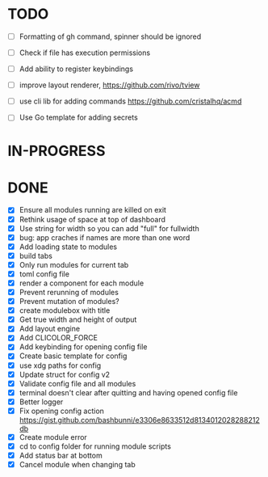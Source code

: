 # TODO

- [ ] Formatting of gh command, spinner should be ignored

- [ ] Check if file has execution permissions
- [ ] Add ability to register keybindings
- [ ] improve layout renderer, https://github.com/rivo/tview
- [ ] use cli lib for adding commands https://github.com/cristalhq/acmd
- [ ] Use Go template for adding secrets

# IN-PROGRESS

# DONE

- [x] Ensure all modules running are killed on exit
- [x] Rethink usage of space at top of dashboard
- [x] Use string for width so you can add "full" for fullwidth
- [x] bug: app craches if names are more than one word
- [x] Add loading state to modules
- [x] build tabs
- [x] Only run modules for current tab
- [x] toml config file
- [x] render a component for each module
- [x] Prevent rerunning of modules
- [x] Prevent mutation of modules?
- [x] create modulebox with title
- [x] Get true width and height of output
- [x] Add layout engine
- [x] Add CLICOLOR_FORCE
- [x] Add keybinding for opening config file
- [x] Create basic template for config
- [x] use xdg paths for config
- [x] Update struct for config v2
- [x] Validate config file and all modules
- [x] terminal doesn't clear after quitting and having opened config file
- [x] Better logger
- [x] Fix opening config action https://gist.github.com/bashbunni/e3306e8633512d8134012028288212db
- [x] Create module error
- [x] cd to config folder for running module scripts
- [x] Add status bar at bottom
- [x] Cancel module when changing tab
